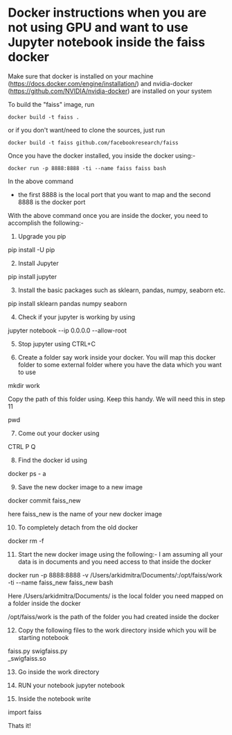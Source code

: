 
[//]: # "**********************************************************"
[//]: # "** INSTALL file for Faiss (Fair AI Similarity Search    **"
[//]: # "**********************************************************"


Docker instructions when you are not using GPU and want to use Jupyter notebook inside the faiss docker
=======================================================================================================

Make sure that docker is installed on your machine
(https://docs.docker.com/engine/installation/) and nvidia-docker
(https://github.com/NVIDIA/nvidia-docker) are installed on your system

To build the "faiss" image, run

  `docker build -t faiss .`

or if you don't want/need to clone the sources, just run

  `docker build -t faiss github.com/facebookresearch/faiss`

Once you have the docker installed, you inside the docker using:-

`docker run -p 8888:8888 -ti --name faiss faiss bash`

In the above command
- the first 8888 is the local port that you want to map and the second 8888 is the docker port

With the above command once you are inside the docker, you need to accomplish the following:-

1. Upgrade you pip

pip install -U pip

2. Install Jupyter 

pip install jupyter

3. Install the basic packages such as sklearn, pandas, numpy, seaborn etc.

pip install sklearn pandas numpy seaborn

4. Check if your jupyter is working by using

jupyter notebook --ip 0.0.0.0 --allow-root

5. Stop jupyter using CTRL+C

6. Create a folder say work inside your docker. You will map this docker folder to some external folder where you have the data which you want to use

mkdir work 
 
Copy the path of this folder using. Keep this handy. We will need this in step 11

pwd

7. Come out your docker using

CTRL P Q

8. Find the docker id using

docker ps - a

9. Save the new docker image to a new image 

docker commit <WHATEVER IS YOUR docker id> faiss_new 

here faiss_new is the name of your new docker image

10. To completely detach from the old docker

docker rm -f <dockerid>

11. Start the new docker image using the following:-  I am assuming all your data is in documents and you need access to that inside the docker

docker run -p 8888:8888 -v /Users/arkidmitra/Documents/:/opt/faiss/work -ti --name faiss_new faiss_new bash

Here /Users/arkidmitra/Documents/ is the local folder you need mapped on a folder inside the docker

/opt/faiss/work is the path of the folder you had created inside the docker

12. Copy the following files to the work directory inside which you will be starting notebook

faiss.py
swigfaiss.py  
_swigfaiss.so 

13. Go inside the work directory

14. RUN your notebook
jupyter notebook

14. Inside the notebook write

import faiss


Thats it!









